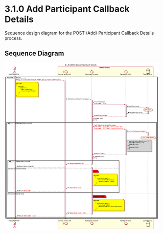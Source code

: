 # 3.1.0 Add Participant Callback Details

Sequence design diagram for the POST (Add) Participant Callback Details process.

## Sequence Diagram

![seq-callback-add-3.1.0.svg](../assets/diagrams/sequence/seq-callback-add-3.1.0.svg)
